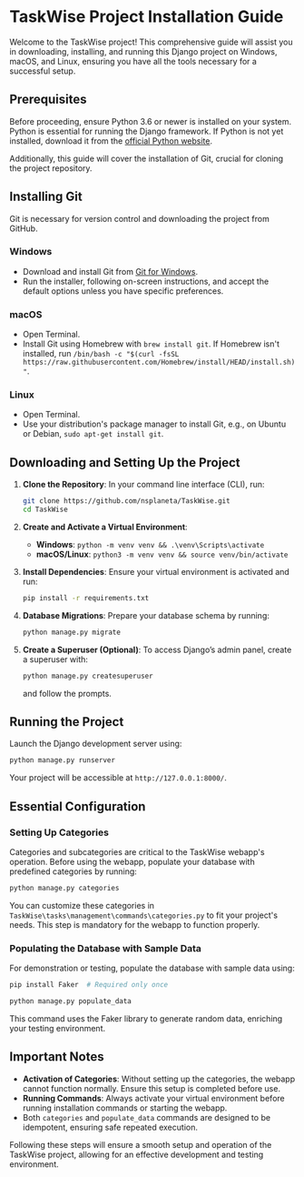 
# TaskWise Project Installation Guide

Welcome to the TaskWise project! This comprehensive guide will assist you in downloading, installing, and running this Django project on Windows, macOS, and Linux, ensuring you have all the tools necessary for a successful setup.

## Prerequisites

Before proceeding, ensure Python 3.6 or newer is installed on your system. Python is essential for running the Django framework. If Python is not yet installed, download it from the [official Python website](https://www.python.org/downloads/).

Additionally, this guide will cover the installation of Git, crucial for cloning the project repository.

## Installing Git

Git is necessary for version control and downloading the project from GitHub.

### Windows

- Download and install Git from [Git for Windows](https://git-scm.com/download/win).
- Run the installer, following on-screen instructions, and accept the default options unless you have specific preferences.

### macOS

- Open Terminal.
- Install Git using Homebrew with `brew install git`. If Homebrew isn't installed, run `/bin/bash -c "$(curl -fsSL https://raw.githubusercontent.com/Homebrew/install/HEAD/install.sh)"`.

### Linux

- Open Terminal.
- Use your distribution's package manager to install Git, e.g., on Ubuntu or Debian, `sudo apt-get install git`.

## Downloading and Setting Up the Project

1. **Clone the Repository**: In your command line interface (CLI), run:
   ```bash
   git clone https://github.com/nsplaneta/TaskWise.git
   cd TaskWise
   ```

2. **Create and Activate a Virtual Environment**:
   - **Windows**: `python -m venv venv && .\venv\Scripts\activate`
   - **macOS/Linux**: `python3 -m venv venv && source venv/bin/activate`

3. **Install Dependencies**: Ensure your virtual environment is activated and run:
   ```bash
   pip install -r requirements.txt
   ```

4. **Database Migrations**: Prepare your database schema by running:
   ```bash
   python manage.py migrate
   ```

5. **Create a Superuser (Optional)**: To access Django’s admin panel, create a superuser with:
   ```bash
   python manage.py createsuperuser
   ```
   and follow the prompts.

## Running the Project

Launch the Django development server using:
```bash
python manage.py runserver
```
Your project will be accessible at `http://127.0.0.1:8000/`.

## Essential Configuration

### Setting Up Categories

Categories and subcategories are critical to the TaskWise webapp's operation. Before using the webapp, populate your database with predefined categories by running:
```bash
python manage.py categories
```
You can customize these categories in `TaskWise\tasks\management\commands\categories.py` to fit your project's needs. This step is mandatory for the webapp to function properly.

### Populating the Database with Sample Data

For demonstration or testing, populate the database with sample data using:
```bash
pip install Faker  # Required only once
```
```bash
python manage.py populate_data
```
This command uses the Faker library to generate random data, enriching your testing environment.

## Important Notes

- **Activation of Categories**: Without setting up the categories, the webapp cannot function normally. Ensure this setup is completed before use.
- **Running Commands**: Always activate your virtual environment before running installation commands or starting the webapp.
- Both `categories` and `populate_data` commands are designed to be idempotent, ensuring safe repeated execution.

Following these steps will ensure a smooth setup and operation of the TaskWise project, allowing for an effective development and testing environment.
